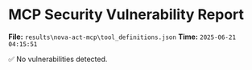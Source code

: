 # MCP Security Vulnerability Report
**File:** `results\nova-act-mcp\tool_definitions.json`
**Time:** `2025-06-21 04:15:51`

✅ No vulnerabilities detected.